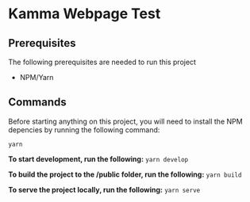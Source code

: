 # Kamma Webpage Test

## Prerequisites

The following prerequisites are needed to run this project

- NPM/Yarn

## Commands

Before starting anything on this project, you will need to install the NPM depencies by running the following command:

`yarn`

**To start development, run the following:**
`yarn develop`

**To build the project to the /public folder, run the following:**
`yarn build`

**To serve the project locally, run the following:**
`yarn serve`
